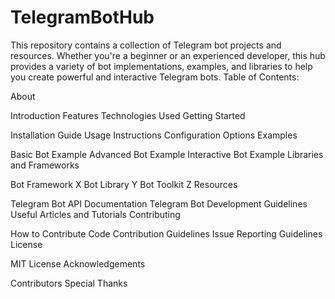 # TelegramBotHub
This repository contains a collection of Telegram bot projects and resources. Whether you're a beginner or an experienced developer, this hub provides a variety of bot implementations, examples, and libraries to help you create powerful and interactive Telegram bots.
Table of Contents:

About

Introduction
Features
Technologies Used
Getting Started

Installation Guide
Usage Instructions
Configuration Options
Examples

Basic Bot Example
Advanced Bot Example
Interactive Bot Example
Libraries and Frameworks

Bot Framework X
Bot Library Y
Bot Toolkit Z
Resources

Telegram Bot API Documentation
Telegram Bot Development Guidelines
Useful Articles and Tutorials
Contributing

How to Contribute
Code Contribution Guidelines
Issue Reporting Guidelines
License

MIT License
Acknowledgements

Contributors
Special Thanks
